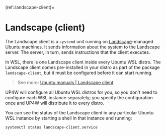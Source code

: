 (ref::landscape-client)=
# Landscape (client)

The Landscape client is a `systemd` unit running on [Landscape](ref::landscape)-managed Ubuntu machines. It sends information about the system to the Landscape server. The server, in turn, sends instructions that the client executes.

In WSL, there is one Landscape client inside every Ubuntu WSL distro. The Landscape client comes pre-installed in your distro as part of the package `landscape-client`, but it must be configured before it can start running.

> See more: [Ubuntu manuals | Landscape client](https://manpages.ubuntu.com/manpages/noble/man1/landscape-client.1.html)

UP4W will configure all Ubuntu WSL distros for you, so you don't need to configure each WSL instance separately; you specify the configuration once and UP4W will distribute it to every distro.

You can see the status of the Landscape client in any particular Ubuntu WSL instance by starting a shell in that instance and running:
```bash
systemctl status landscape-client.service
```
